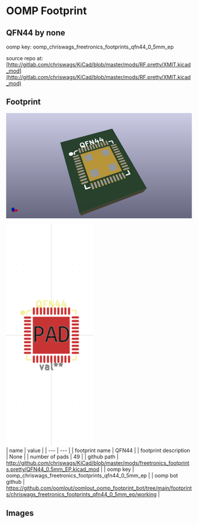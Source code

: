 # OOMP Footprint  
## QFN44  by none  
  
oomp key: oomp_chriswags_freetronics_footprints_qfn44_0_5mm_ep  
  
source repo at: [http://gitlab.com/chriswags/KiCad/blob/master/mods/RF.pretty/XMIT.kicad_mod](http://gitlab.com/chriswags/KiCad/blob/master/mods/RF.pretty/XMIT.kicad_mod)  
## Footprint  
  
[![working_kicad_pcb_3d.png](working_kicad_pcb_3d_600.png)](working_kicad_pcb_3d.png)  
  
[![working.png](working_600.png)](working.png)  
| name | value | 
| --- | --- | 
| footprint name | QFN44 | 
| footprint description | None | 
| number of pads | 49 | 
| github path | http://github.com/chriswags/KiCad/blob/master/mods/freetronics_footprints.pretty/QFN44_0.5mm_EP.kicad_mod | 
| oomp key | oomp_chriswags_freetronics_footprints_qfn44_0_5mm_ep | 
| oomp bot github | https://github.com/oomlout/oomlout_oomp_footprint_bot/tree/main/footprints/chriswags_freetronics_footprints_qfn44_0_5mm_ep/working | 
## Images  
